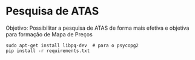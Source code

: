# Pesquisa de ATAS

Objetivo: Possibilitar a pesquisa de ATAS de forma mais efetiva e objetiva para formação de Mapa de Preços

```
sudo apt-get install libpq-dev  # para o psycopg2
pip install -r requirements.txt
```